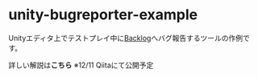 # unity-bugreporter-example
    
Unityエディタ上でテストプレイ中に[Backlog](https://backlog.com/ja/)へバグ報告するツールの作例です。
  
詳しい解説は**こちら** ※12/11 Qiitaにて公開予定